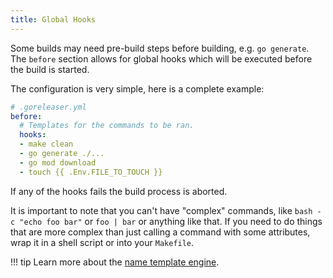 ```yaml
---
title: Global Hooks
---
```


Some builds may need pre-build steps before building, e.g. `go generate`.
The `before` section allows for global hooks which will be executed before
the build is started.

The configuration is very simple, here is a complete example:

```yaml
# .goreleaser.yml
before:
  # Templates for the commands to be ran.
  hooks:
  - make clean
  - go generate ./...
  - go mod download
  - touch {{ .Env.FILE_TO_TOUCH }}
```

If any of the hooks fails the build process is aborted.

It is important to note that you can't have "complex" commands, like
`bash -c "echo foo bar"` or `foo | bar` or anything like that. If you need
to do things that are more complex than just calling a command with some
attributes, wrap it in a shell script or into your `Makefile`.

!!! tip
    Learn more about the [name template engine](/templates).
